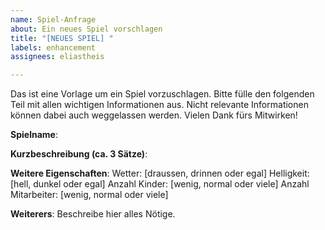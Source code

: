 ```yaml
---
name: Spiel-Anfrage
about: Ein neues Spiel vorschlagen
title: "[NEUES SPIEL] "
labels: enhancement
assignees: eliastheis

---
```


Das ist eine Vorlage um ein Spiel vorzuschlagen. Bitte fülle den folgenden Teil mit allen wichtigen Informationen aus. Nicht relevante Informationen können dabei auch weggelassen werden.
Vielen Dank fürs Mitwirken!

**Spielname**:


**Kurzbeschreibung (ca. 3 Sätze)**:


**Weitere Eigenschaften**:
Wetter: [draussen, drinnen oder egal]
Helligkeit: [hell, dunkel oder egal]
Anzahl Kinder: [wenig, normal oder viele]
Anzahl Mitarbeiter: [wenig, normal oder viele]

**Weiterers**:
Beschreibe hier alles Nötige.
